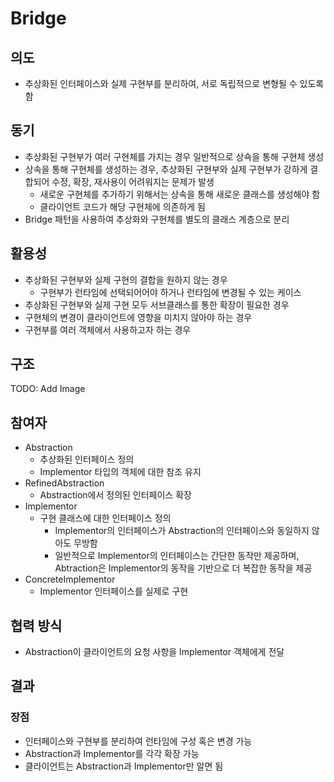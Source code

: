 # Bridge

## 의도

- 추상화된 인터페이스와 실제 구현부를 분리하여, 서로 독립적으로 변형될 수 있도록 함

## 동기

- 추상화된 구현부가 여러 구현체를 가지는 경우 일반적으로 상쇽을 통해 구현체 생성
- 상속을 통해 구현체를 생성하는 경우, 추상화된 구현부와 실제 구현부가 강하게 결합되어 수정, 확장, 재사용이 어려워지는 문제가 발생
  - 새로운 구현체를 추가하기 위해서는 상속을 통해 새로운 클래스를 생성해야 함
  - 클라이언트 코드가 해당 구현체에 의존하게 됨
- Bridge 패턴을 사용하여 추상화와 구현체를 별도의 클래스 계층으로 분리

## 활용성

- 추상화된 구현부와 실제 구현의 결합을 원하지 않는 경우
  - 구현부가 런타임에 선택되어어야 하거나 런타임에 변경될 수 있는 케이스
- 추상화된 구현부와 실제 구현 모두 서브클래스를 통한 확장이 필요한 경우
- 구현체의 변경이 클라이언트에 영향을 미치지 않아야 하는 경우
- 구현부를 여러 객체에서 사용하고자 하는 경우

## 구조

TODO: Add Image

## 참여자

- Abstraction
  - 추상화된 인터페이스 정의
  - Implementor 타입의 객체에 대한 참조 유지
- RefinedAbstraction
  - Abstraction에서 정의된 인터페이스 확장
- Implementor
  - 구현 클래스에 대한 인터페이스 정의
    - Implementor의 인터페이스가 Abstraction의 인터페이스와 동일하지 않아도 무방함
    - 일반적으로 Implementor의 인터페이스는 간단한 동작만 제공하며, Abtraction은 Implementor의 동작을 기반으로 더 복잡한 동작을 제공
- ConcreteImplementor
  - Implementor 인터페이스를 실제로 구현

## 협력 방식

- Abstraction이 클라이언트의 요청 사항을 Implementor 객체에게 전달

## 결과

### 장점

- 인터페이스와 구현부를 분리하여 런타임에 구성 혹은 변경 가능
- Abstraction과 Implementor를 각각 확장 가능
- 클라이언트는 Abstraction과 Implementor만 알면 됨
